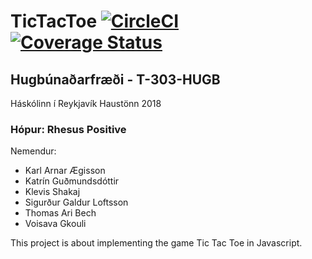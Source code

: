 # TicTacToe [![CircleCI](https://circleci.com/gh/RhesPosse/TicTacToe.svg?style=svg)](https://circleci.com/gh/RhesPosse/TicTacToe)[![Coverage Status](https://coveralls.io/repos/github/RhesPosse/TicTacToe/badge.svg?branch=master)](https://coveralls.io/github/RhesPosse/TicTacToe?branch=master)

## Hugbúnaðarfræði - T-303-HUGB
Háskólinn í Reykjavík
Haustönn 2018

### Hópur: Rhesus Positive

Nemendur:
* Karl Arnar Ægisson
* Katrín Guðmundsdóttir
* Klevis Shakaj
* Sigurður Galdur Loftsson
* Thomas Ari Bech
* Voisava Gkouli

This project is about implementing the game Tic Tac Toe in Javascript.
